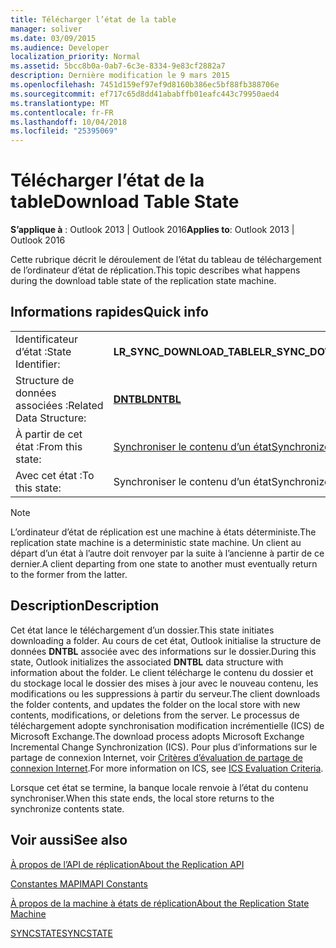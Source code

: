 ```yaml
---
title: Télécharger l’état de la table
manager: soliver
ms.date: 03/09/2015
ms.audience: Developer
localization_priority: Normal
ms.assetid: 5bcc8b0a-0ab7-6c3e-8334-9e83cf2882a7
description: Dernière modification le 9 mars 2015
ms.openlocfilehash: 7451d159ef97ef9d8160b386ec5bf88fb388706e
ms.sourcegitcommit: ef717c65d8dd41ababffb01eafc443c79950aed4
ms.translationtype: MT
ms.contentlocale: fr-FR
ms.lasthandoff: 10/04/2018
ms.locfileid: "25395069"
---
```

# <a name="download-table-state"></a><span data-ttu-id="7ac12-103">Télécharger l’état de la table</span><span class="sxs-lookup"><span data-stu-id="7ac12-103">Download Table State</span></span>

  
  
<span data-ttu-id="7ac12-104">**S’applique à** : Outlook 2013 | Outlook 2016</span><span class="sxs-lookup"><span data-stu-id="7ac12-104">**Applies to**: Outlook 2013 | Outlook 2016</span></span> 
  
 <span data-ttu-id="7ac12-105">Cette rubrique décrit le déroulement de l’état du tableau de téléchargement de l’ordinateur d’état de réplication.</span><span class="sxs-lookup"><span data-stu-id="7ac12-105">This topic describes what happens during the download table state of the replication state machine.</span></span> 
  
## <a name="quick-info"></a><span data-ttu-id="7ac12-106">Informations rapides</span><span class="sxs-lookup"><span data-stu-id="7ac12-106">Quick info</span></span>

|||
|:-----|:-----|
|<span data-ttu-id="7ac12-107">Identificateur d’état :</span><span class="sxs-lookup"><span data-stu-id="7ac12-107">State Identifier:</span></span>  <br/> |<span data-ttu-id="7ac12-108">**LR_SYNC_DOWNLOAD_TABLE**</span><span class="sxs-lookup"><span data-stu-id="7ac12-108">**LR_SYNC_DOWNLOAD_TABLE**</span></span> <br/> |
|<span data-ttu-id="7ac12-109">Structure de données associées :</span><span class="sxs-lookup"><span data-stu-id="7ac12-109">Related Data Structure:</span></span>  <br/> |<span data-ttu-id="7ac12-110">**[DNTBL](dntbl.md)**</span><span class="sxs-lookup"><span data-stu-id="7ac12-110">**[DNTBL](dntbl.md)**</span></span> <br/> |
|<span data-ttu-id="7ac12-111">À partir de cet état :</span><span class="sxs-lookup"><span data-stu-id="7ac12-111">From this state:</span></span>  <br/> |[<span data-ttu-id="7ac12-112">Synchroniser le contenu d’un état</span><span class="sxs-lookup"><span data-stu-id="7ac12-112">Synchronize contents state</span></span>](synchronize-contents-state.md) <br/> |
|<span data-ttu-id="7ac12-113">Avec cet état :</span><span class="sxs-lookup"><span data-stu-id="7ac12-113">To this state:</span></span>  <br/> |<span data-ttu-id="7ac12-114">Synchroniser le contenu d’un état</span><span class="sxs-lookup"><span data-stu-id="7ac12-114">Synchronize contents state</span></span>  <br/> |
   
> [!NOTE]
> <span data-ttu-id="7ac12-115">L’ordinateur d’état de réplication est une machine à états déterministe.</span><span class="sxs-lookup"><span data-stu-id="7ac12-115">The replication state machine is a deterministic state machine.</span></span> <span data-ttu-id="7ac12-116">Un client au départ d’un état à l’autre doit renvoyer par la suite à l’ancienne à partir de ce dernier.</span><span class="sxs-lookup"><span data-stu-id="7ac12-116">A client departing from one state to another must eventually return to the former from the latter.</span></span> 
  
## <a name="description"></a><span data-ttu-id="7ac12-117">Description</span><span class="sxs-lookup"><span data-stu-id="7ac12-117">Description</span></span>

<span data-ttu-id="7ac12-118">Cet état lance le téléchargement d’un dossier.</span><span class="sxs-lookup"><span data-stu-id="7ac12-118">This state initiates downloading a folder.</span></span> <span data-ttu-id="7ac12-119">Au cours de cet état, Outlook initialise la structure de données **DNTBL** associée avec des informations sur le dossier.</span><span class="sxs-lookup"><span data-stu-id="7ac12-119">During this state, Outlook initializes the associated **DNTBL** data structure with information about the folder.</span></span> <span data-ttu-id="7ac12-120">Le client télécharge le contenu du dossier et du stockage local le dossier des mises à jour avec le nouveau contenu, les modifications ou les suppressions à partir du serveur.</span><span class="sxs-lookup"><span data-stu-id="7ac12-120">The client downloads the folder contents, and updates the folder on the local store with new contents, modifications, or deletions from the server.</span></span> <span data-ttu-id="7ac12-121">Le processus de téléchargement adopte synchronisation modification incrémentielle (ICS) de Microsoft Exchange.</span><span class="sxs-lookup"><span data-stu-id="7ac12-121">The download process adopts Microsoft Exchange Incremental Change Synchronization (ICS).</span></span> <span data-ttu-id="7ac12-122">Pour plus d’informations sur le partage de connexion Internet, voir [Critères d’évaluation de partage de connexion Internet](https://msdn.microsoft.com/library/aa579252%28EXCHG.80%29.aspx).</span><span class="sxs-lookup"><span data-stu-id="7ac12-122">For more information on ICS, see [ICS Evaluation Criteria](https://msdn.microsoft.com/library/aa579252%28EXCHG.80%29.aspx).</span></span>
  
<span data-ttu-id="7ac12-123">Lorsque cet état se termine, la banque locale renvoie à l’état du contenu synchroniser.</span><span class="sxs-lookup"><span data-stu-id="7ac12-123">When this state ends, the local store returns to the synchronize contents state.</span></span>
  
## <a name="see-also"></a><span data-ttu-id="7ac12-124">Voir aussi</span><span class="sxs-lookup"><span data-stu-id="7ac12-124">See also</span></span>



[<span data-ttu-id="7ac12-125">À propos de l’API de réplication</span><span class="sxs-lookup"><span data-stu-id="7ac12-125">About the Replication API</span></span>](about-the-replication-api.md)
  
[<span data-ttu-id="7ac12-126">Constantes MAPI</span><span class="sxs-lookup"><span data-stu-id="7ac12-126">MAPI Constants</span></span>](mapi-constants.md)
  
[<span data-ttu-id="7ac12-127">À propos de la machine à états de réplication</span><span class="sxs-lookup"><span data-stu-id="7ac12-127">About the Replication State Machine</span></span>](about-the-replication-state-machine.md)
  
[<span data-ttu-id="7ac12-128">SYNCSTATE</span><span class="sxs-lookup"><span data-stu-id="7ac12-128">SYNCSTATE</span></span>](syncstate.md)

